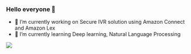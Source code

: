 ### Hello everyone 👋

- 🔭 I’m currently working on Secure IVR solution using Amazon Connect and Amazon Lex
- 🌱 I’m currently learning Deep learning, Natural Language Processing

<img src = "https://github-readme-stats.vercel.app/api?username=msna121&&show_icons=true&title_color=ffffff&icon_color=bb2acf&text_color=daf7dc&bg_color=000000">
<!-- 
- 👯 I’m looking to collaborate on ...
- 🤔 I’m looking for help with ...
- 💬 Ask me about ...
- 📫 How to reach me: ...
- 😄 Pronouns: ...
- ⚡ Fun fact: ...
-->
